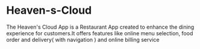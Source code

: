 # Heaven-s-Cloud
The Heaven's Cloud App is a Restaurant App created to enhance the dining experience for customers.It offers features like online menu selection,  food order and delivery( with navigation ) and online billing service
